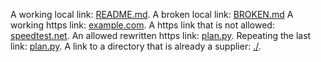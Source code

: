 A working local link: [README.md](README.md).
A broken local link: [BROKEN.md](BROKEN.md)
A working https link: [example.com](https://www.iana.org/help/example-domains).
A https link that is not allowed: [speedtest.net](https://www.speedtest.net/).
An allowed rewritten https link: [plan.py](https://users.ugent.be/~tovrstra/plan.py).
Repeating the last link: [plan.py](https://users.ugent.be/~tovrstra/plan.py).
A link to a directory that is already a supplier: [./](https://users.ugent.be/~tovrstra/).
